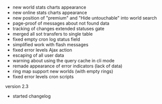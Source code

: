 - new world stats charts appearance
- new online stats charts appearance
- new position of "premium" and "Hide untouchable" into world search
- page-proof of messages about not found data
- tracking of changes extended statuses gate
- merged all sot transfers to single table
- fixed empty cron log status field
- simplified work with flash messages
- fixed error levels Ajax action
- escaping of all user data
- warning about using the query cache in cli mode
- remade appearance of error indicators (lack of data)
- ring map support new worlds (with empty rings)
- fixed error levels cron scripts

version 2.3
- started changelog
